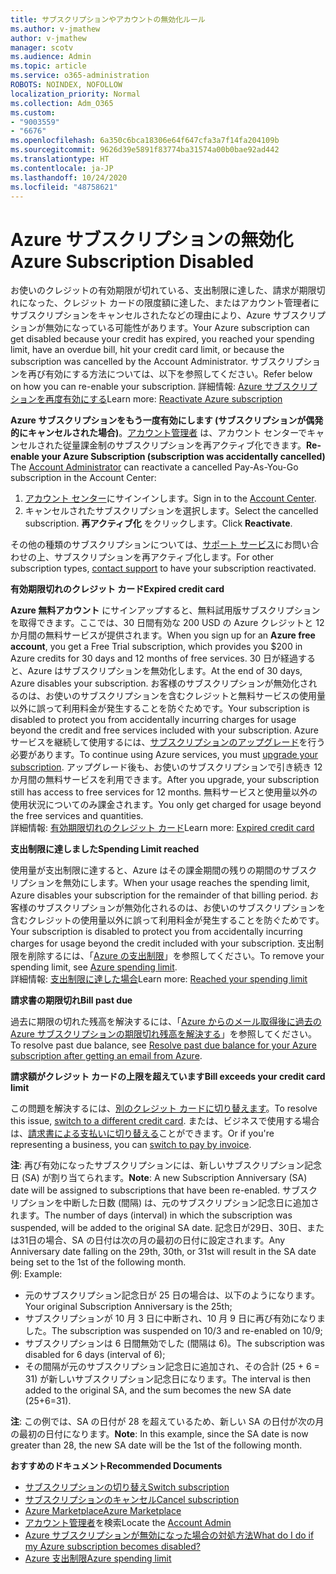 ```yaml
---
title: サブスクリプションやアカウントの無効化ルール
ms.author: v-jmathew
author: v-jmathew
manager: scotv
ms.audience: Admin
ms.topic: article
ms.service: o365-administration
ROBOTS: NOINDEX, NOFOLLOW
localization_priority: Normal
ms.collection: Adm_O365
ms.custom:
- "9003559"
- "6676"
ms.openlocfilehash: 6a350c6bca18306e64f647cfa3a7f14fa204109b
ms.sourcegitcommit: 9626d39e5891f83774ba31574a00b0bae92ad442
ms.translationtype: HT
ms.contentlocale: ja-JP
ms.lasthandoff: 10/24/2020
ms.locfileid: "48758621"
---
```

# <a name="azure-subscription-disabled"></a><span data-ttu-id="e44da-102">Azure サブスクリプションの無効化</span><span class="sxs-lookup"><span data-stu-id="e44da-102">Azure Subscription Disabled</span></span>

<span data-ttu-id="e44da-103">お使いのクレジットの有効期限が切れている、支出制限に達した、請求が期限切れになった、クレジット カードの限度額に達した、またはアカウント管理者にサブスクリプションをキャンセルされたなどの理由により、Azure サブスクリプションが無効になっている可能性があります。</span><span class="sxs-lookup"><span data-stu-id="e44da-103">Your Azure subscription can get disabled because your credit has expired, you reached your spending limit, have an overdue bill, hit your credit card limit, or because the subscription was cancelled by the Account Administrator.</span></span> <span data-ttu-id="e44da-104">サブスクリプションを再び有効にする方法については、以下を参照してください。</span><span class="sxs-lookup"><span data-stu-id="e44da-104">Refer below on how you can re-enable your subscription.</span></span> <span data-ttu-id="e44da-105">詳細情報: [Azure サブスクリプションを再度有効にする](https://docs.microsoft.com/azure/billing/billing-subscription-become-disable?WT.mc_id=Portal-Microsoft_Azure_Support)</span><span class="sxs-lookup"><span data-stu-id="e44da-105">Learn more: [Reactivate Azure subscription](https://docs.microsoft.com/azure/billing/billing-subscription-become-disable?WT.mc_id=Portal-Microsoft_Azure_Support)</span></span>

<span data-ttu-id="e44da-106">**Azure サブスクリプションをもう一度有効にします (サブスクリプションが偶発的にキャンセルされた場合)**。[アカウント管理者](https://docs.microsoft.com/azure/billing/billing-subscription-transfer?WT.mc_id=Portal-Microsoft_Azure_Support#whoisaa) は、アカウント センターでキャンセルされた従量課金制のサブスクリプションを再アクティブ化できます。</span><span class="sxs-lookup"><span data-stu-id="e44da-106">**Re-enable your Azure Subscription (subscription was accidentally cancelled)** The [Account Administrator](https://docs.microsoft.com/azure/billing/billing-subscription-transfer?WT.mc_id=Portal-Microsoft_Azure_Support#whoisaa) can reactivate a cancelled Pay-As-You-Go subscription in the Account Center:</span></span>

1. <span data-ttu-id="e44da-107">[アカウント センター](https://account.windowsazure.com/Subscriptions)にサインインします。</span><span class="sxs-lookup"><span data-stu-id="e44da-107">Sign in to the [Account Center](https://account.windowsazure.com/Subscriptions).</span></span>
2. <span data-ttu-id="e44da-108">キャンセルされたサブスクリプションを選択します。</span><span class="sxs-lookup"><span data-stu-id="e44da-108">Select the cancelled subscription.</span></span> <span data-ttu-id="e44da-109">**再アクティブ化** をクリックします。</span><span class="sxs-lookup"><span data-stu-id="e44da-109">Click **Reactivate**.</span></span>

<span data-ttu-id="e44da-110">その他の種類のサブスクリプションについては、[サポート サービス](https://portal.azure.com/?#blade/Microsoft_Azure_Support/HelpAndSupportBlade)にお問い合わせの上、サブスクリプションを再アクティブ化します。</span><span class="sxs-lookup"><span data-stu-id="e44da-110">For other subscription types, [contact support](https://portal.azure.com/?#blade/Microsoft_Azure_Support/HelpAndSupportBlade) to have your subscription reactivated.</span></span>

<span data-ttu-id="e44da-111">**有効期限切れのクレジット カード**</span><span class="sxs-lookup"><span data-stu-id="e44da-111">**Expired credit card**</span></span>

<span data-ttu-id="e44da-112">**Azure 無料アカウント** にサインアップすると、無料試用版サブスクリプションを取得できます。ここでは、30 日間有効な 200 USD の Azure クレジットと 12 か月間の無料サービスが提供されます。</span><span class="sxs-lookup"><span data-stu-id="e44da-112">When you sign up for an **Azure free account**, you get a Free Trial subscription, which provides you $200 in Azure credits for 30 days and 12 months of free services.</span></span> <span data-ttu-id="e44da-113">30 日が経過すると、Azure はサブスクリプションを無効化します。</span><span class="sxs-lookup"><span data-stu-id="e44da-113">At the end of 30 days, Azure disables your subscription.</span></span> <span data-ttu-id="e44da-114">お客様のサブスクリプションが無効化されるのは、お使いのサブスクリプションを含むクレジットと無料サービスの使用量以外に誤って利用料金が発生することを防ぐためです。</span><span class="sxs-lookup"><span data-stu-id="e44da-114">Your subscription is disabled to protect you from accidentally incurring charges for usage beyond the credit and free services included with your subscription.</span></span> <span data-ttu-id="e44da-115">Azure サービスを継続して使用するには、[サブスクリプションのアップグレード](https://docs.microsoft.com/azure/billing/billing-upgrade-azure-subscription?WT.mc_id=Portal-Microsoft_Azure_Support)を行う必要があります。</span><span class="sxs-lookup"><span data-stu-id="e44da-115">To continue using Azure services, you must [upgrade your subscription](https://docs.microsoft.com/azure/billing/billing-upgrade-azure-subscription?WT.mc_id=Portal-Microsoft_Azure_Support).</span></span> <span data-ttu-id="e44da-116">アップグレード後も、お使いのサブスクリプションで引き続き 12 か月間の無料サービスを利用できます。</span><span class="sxs-lookup"><span data-stu-id="e44da-116">After you upgrade, your subscription still has access to free services for 12 months.</span></span> <span data-ttu-id="e44da-117">無料サービスと使用量以外の使用状況についてのみ課金されます。</span><span class="sxs-lookup"><span data-stu-id="e44da-117">You only get charged for usage beyond the free services and quantities.</span></span>  
<span data-ttu-id="e44da-118">詳細情報: [有効期限切れのクレジット カード](https://docs.microsoft.com/azure/billing/billing-subscription-become-disable?WT.mc_id=Portal-Microsoft_Azure_Support#your-credit-is-expired)</span><span class="sxs-lookup"><span data-stu-id="e44da-118">Learn more: [Expired credit card](https://docs.microsoft.com/azure/billing/billing-subscription-become-disable?WT.mc_id=Portal-Microsoft_Azure_Support#your-credit-is-expired)</span></span>

<span data-ttu-id="e44da-119">**支出制限に達しました**</span><span class="sxs-lookup"><span data-stu-id="e44da-119">**Spending Limit reached**</span></span>

<span data-ttu-id="e44da-120">使用量が支出制限に達すると、Azure はその課金期間の残りの期間のサブスクリプションを無効にします。</span><span class="sxs-lookup"><span data-stu-id="e44da-120">When your usage reaches the spending limit, Azure disables your subscription for the remainder of that billing period.</span></span> <span data-ttu-id="e44da-121">お客様のサブスクリプションが無効化されるのは、お使いのサブスクリプションを含むクレジットの使用量以外に誤って利用料金が発生することを防ぐためです。</span><span class="sxs-lookup"><span data-stu-id="e44da-121">Your subscription is disabled to protect you from accidentally incurring charges for usage beyond the credit included with your subscription.</span></span> <span data-ttu-id="e44da-122">支出制限を削除するには、「[Azure の支出制限](https://docs.microsoft.com/azure/cost-management-billing/manage/spending-limit?WT.mc_id=Portal-Microsoft_Azure_Support)」を参照してください。</span><span class="sxs-lookup"><span data-stu-id="e44da-122">To remove your spending limit, see [Azure spending limit](https://docs.microsoft.com/azure/cost-management-billing/manage/spending-limit?WT.mc_id=Portal-Microsoft_Azure_Support).</span></span>  
<span data-ttu-id="e44da-123">詳細情報: [支出制限に達した場合](https://docs.microsoft.com/azure/cost-management-billing/manage/subscription-disabled?WT.mc_id=Portal-Microsoft_Azure_Support#you-reached-your-spending-limit)</span><span class="sxs-lookup"><span data-stu-id="e44da-123">Learn more: [Reached your spending limit](https://docs.microsoft.com/azure/cost-management-billing/manage/subscription-disabled?WT.mc_id=Portal-Microsoft_Azure_Support#you-reached-your-spending-limit)</span></span>

<span data-ttu-id="e44da-124">**請求書の期限切れ**</span><span class="sxs-lookup"><span data-stu-id="e44da-124">**Bill past due**</span></span>

<span data-ttu-id="e44da-125">過去に期限の切れた残高を解決するには、「[Azure からのメール取得後に過去の Azure サブスクリプションの期限切れ残高を解決する](https://docs.microsoft.com/azure/billing/billing-azure-subscription-past-due-balance?WT.mc_id=Portal-Microsoft_Azure_Support)」を参照してください。</span><span class="sxs-lookup"><span data-stu-id="e44da-125">To resolve past due balance, see [Resolve past due balance for your Azure subscription after getting an email from Azure](https://docs.microsoft.com/azure/billing/billing-azure-subscription-past-due-balance?WT.mc_id=Portal-Microsoft_Azure_Support).</span></span>

<span data-ttu-id="e44da-126">**請求額がクレジット カードの上限を超えています**</span><span class="sxs-lookup"><span data-stu-id="e44da-126">**Bill exceeds your credit card limit**</span></span>

<span data-ttu-id="e44da-127">この問題を解決するには、[別のクレジット カードに切り替えます](https://docs.microsoft.com/azure/billing/billing-how-to-change-credit-card?WT.mc_id=Portal-Microsoft_Azure_Support)。</span><span class="sxs-lookup"><span data-stu-id="e44da-127">To resolve this issue, [switch to a different credit card](https://docs.microsoft.com/azure/billing/billing-how-to-change-credit-card?WT.mc_id=Portal-Microsoft_Azure_Support).</span></span> <span data-ttu-id="e44da-128">または、ビジネスで使用する場合は、[請求書による支払いに切り替える](https://docs.microsoft.com/azure/billing/billing-how-to-pay-by-invoice?WT.mc_id=Portal-Microsoft_Azure_Support)ことができます。</span><span class="sxs-lookup"><span data-stu-id="e44da-128">Or if you're representing a business, you can [switch to pay by invoice](https://docs.microsoft.com/azure/billing/billing-how-to-pay-by-invoice?WT.mc_id=Portal-Microsoft_Azure_Support).</span></span>

<span data-ttu-id="e44da-129">**注**: 再び有効になったサブスクリプションには、新しいサブスクリプション記念日 (SA) が割り当てられます。</span><span class="sxs-lookup"><span data-stu-id="e44da-129">**Note**: A new Subscription Anniversary (SA) date will be assigned to subscriptions that have been re-enabled.</span></span> <span data-ttu-id="e44da-130">サブスクリプションを中断した日数 (間隔) は、元のサブスクリプション記念日に追加されます。</span><span class="sxs-lookup"><span data-stu-id="e44da-130">The number of days (interval) in which the subscription was suspended, will be added to the original SA date.</span></span> <span data-ttu-id="e44da-131">記念日が29日、30日、または31日の場合、SA の日付は次の月の最初の日付に設定されます。</span><span class="sxs-lookup"><span data-stu-id="e44da-131">Any Anniversary date falling on the 29th, 30th, or 31st will result in the SA date being set to the 1st of the following month.</span></span>  
<span data-ttu-id="e44da-132">例: </span><span class="sxs-lookup"><span data-stu-id="e44da-132">Example:</span></span>

- <span data-ttu-id="e44da-133">元のサブスクリプション記念日が 25 日の場合は、以下のようになります。</span><span class="sxs-lookup"><span data-stu-id="e44da-133">Your original Subscription Anniversary is the 25th;</span></span>
- <span data-ttu-id="e44da-134">サブスクリプションが 10 月 3 日に中断され、10 月 9 日に再び有効になりました。</span><span class="sxs-lookup"><span data-stu-id="e44da-134">The subscription was suspended on 10/3 and re-enabled on 10/9;</span></span>
- <span data-ttu-id="e44da-135">サブスクリプションは 6 日間無効でした (間隔は 6)。</span><span class="sxs-lookup"><span data-stu-id="e44da-135">The subscription was disabled for 6 days (interval of 6);</span></span>
- <span data-ttu-id="e44da-136">その間隔が元のサブスクリプション記念日に追加され、その合計 (25 + 6 = 31) が新しいサブスクリプション記念日になります。</span><span class="sxs-lookup"><span data-stu-id="e44da-136">The interval is then added to the original SA, and the sum becomes the new SA date (25+6=31).</span></span> 

<span data-ttu-id="e44da-137">**注**: この例では、SA の日付が 28 を超えているため、新しい SA の日付が次の月の最初の日付になります。</span><span class="sxs-lookup"><span data-stu-id="e44da-137">**Note**: In this example, since the SA date is now greater than 28, the new SA date will be the 1st of the following month.</span></span>

<span data-ttu-id="e44da-138">**おすすめのドキュメント**</span><span class="sxs-lookup"><span data-stu-id="e44da-138">**Recommended Documents**</span></span>

- [<span data-ttu-id="e44da-139">サブスクリプションの切り替え</span><span class="sxs-lookup"><span data-stu-id="e44da-139">Switch subscription</span></span>](https://docs.microsoft.com/azure/billing/billing-how-to-switch-azure-offer?WT.mc_id=Portal-Microsoft_Azure_Support)  
- [<span data-ttu-id="e44da-140">サブスクリプションのキャンセル</span><span class="sxs-lookup"><span data-stu-id="e44da-140">Cancel subscription</span></span>](https://docs.microsoft.com/azure/billing/billing-how-to-cancel-azure-subscription?WT.mc_id=Portal-Microsoft_Azure_Support)  
- [<span data-ttu-id="e44da-141">Azure Marketplace</span><span class="sxs-lookup"><span data-stu-id="e44da-141">Azure Marketplace</span></span>](https://azuremarketplace.microsoft.com/marketplace/?source=datamarket)
- <span data-ttu-id="e44da-142">[アカウント管理者](https://docs.microsoft.com/azure/billing/billing-subscription-transfer?WT.mc_id=Portal-Microsoft_Azure_Support#whoisaa)を検索</span><span class="sxs-lookup"><span data-stu-id="e44da-142">Locate the [Account Admin](https://docs.microsoft.com/azure/billing/billing-subscription-transfer?WT.mc_id=Portal-Microsoft_Azure_Support#whoisaa)</span></span>
- [<span data-ttu-id="e44da-143">Azure サブスクリプションが無効になった場合の対処方法</span><span class="sxs-lookup"><span data-stu-id="e44da-143">What do I do if my Azure subscription becomes disabled?</span></span>](https://docs.microsoft.com/azure/billing/billing-subscription-become-disable/?WT.mc_id=Portal-Microsoft_Azure_Support)
- [<span data-ttu-id="e44da-144">Azure 支出制限</span><span class="sxs-lookup"><span data-stu-id="e44da-144">Azure spending limit</span></span>](https://docs.microsoft.com/azure/cost-management-billing/manage/spending-limit?WT.mc_id=Portal-Microsoft_Azure_Support)
